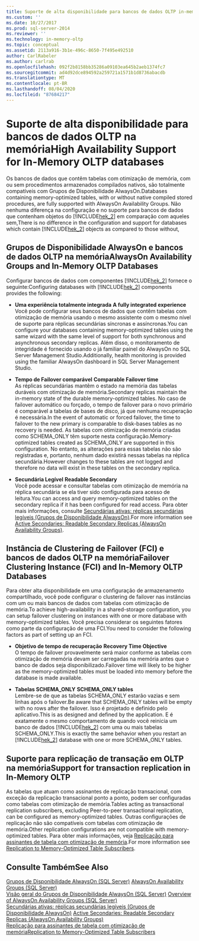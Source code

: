 ```yaml
---
title: Suporte de alta disponibilidade para bancos de dados OLTP in-memory | Microsoft Docs
ms.custom: ''
ms.date: 10/27/2017
ms.prod: sql-server-2014
ms.reviewer: ''
ms.technology: in-memory-oltp
ms.topic: conceptual
ms.assetid: 2113a916-3b1e-496c-8650-7f495e492510
author: CarlRabeler
ms.author: carlrab
ms.openlocfilehash: 092f2b8158bb35286a09103ea645b2aeb1374fc7
ms.sourcegitcommit: ad4d92dce894592a259721a1571b1d8736abacdb
ms.translationtype: MT
ms.contentlocale: pt-BR
ms.lasthandoff: 08/04/2020
ms.locfileid: "87684217"
---
```

# <a name="high-availability-support-for-in-memory-oltp-databases"></a><span data-ttu-id="46a46-102">Suporte de alta disponibilidade para bancos de dados OLTP na memória</span><span class="sxs-lookup"><span data-stu-id="46a46-102">High Availability Support for In-Memory OLTP databases</span></span>
  <span data-ttu-id="46a46-103">Os bancos de dados que contêm tabelas com otimização de memória, com ou sem procedimentos armazenados compilados nativos, são totalmente compatíveis com Grupos de Disponibilidade AlwaysOn.</span><span class="sxs-lookup"><span data-stu-id="46a46-103">Databases containing memory-optimized tables, with or without native compiled stored procedures, are fully supported with AlwaysOn Availability Groups.</span></span>  <span data-ttu-id="46a46-104">Não nenhuma diferença na configuração e no suporte para bancos de dados que contenham objetos do [!INCLUDE[hek_2](../../includes/hek-2-md.md)] em comparação com aqueles sem,</span><span class="sxs-lookup"><span data-stu-id="46a46-104">There is no difference in the configuration and support for databases which contain [!INCLUDE[hek_2](../../includes/hek-2-md.md)] objects as compared to those without,</span></span>  
  
## <a name="alwayson-availability-groups-and-in-memory-oltp-databases"></a><span data-ttu-id="46a46-105">Grupos de Disponibilidade AlwaysOn e bancos de dados OLTP na memória</span><span class="sxs-lookup"><span data-stu-id="46a46-105">AlwaysOn Availability Groups and In-Memory OLTP Databases</span></span>  
 <span data-ttu-id="46a46-106">Configurar bancos de dados com componentes [!INCLUDE[hek_2](../../includes/hek-2-md.md)] fornece o seguinte:</span><span class="sxs-lookup"><span data-stu-id="46a46-106">Configuring databases with [!INCLUDE[hek_2](../../includes/hek-2-md.md)] components provides the following:</span></span>  
  
-   <span data-ttu-id="46a46-107">**Uma experiência totalmente integrada** </span><span class="sxs-lookup"><span data-stu-id="46a46-107">**A fully integrated experience** </span></span>  
    <span data-ttu-id="46a46-108">Você pode configurar seus bancos de dados que contêm tabelas com otimização de memória usando o mesmo assistente com o mesmo nível de suporte para réplicas secundárias síncronas e assíncronas.</span><span class="sxs-lookup"><span data-stu-id="46a46-108">You can configure your databases containing memory-optimized tables using the same wizard with the same level of support for both synchronous and asynchronous secondary replicas.</span></span> <span data-ttu-id="46a46-109">Além disso, o monitoramento de integridade é fornecido usando o já familiar painel do AlwaysOn no SQL Server Management Studio.</span><span class="sxs-lookup"><span data-stu-id="46a46-109">Additionally, health monitoring is provided using the familiar AlwaysOn dashboard in SQL Server Management Studio.</span></span>  
  
-   <span data-ttu-id="46a46-110">**Tempo de Failover comparável** </span><span class="sxs-lookup"><span data-stu-id="46a46-110">**Comparable Failover time** </span></span>  
    <span data-ttu-id="46a46-111">As réplicas secundárias mantêm o estado na memória das tabelas duráveis com otimização de memória.</span><span class="sxs-lookup"><span data-stu-id="46a46-111">Secondary replicas maintain the in-memory state of the durable memory-optimized tables.</span></span> <span data-ttu-id="46a46-112">No caso de failover automático ou forçado, o tempo de failover para o novo primário é comparável a tabelas de bases de disco, já que nenhuma recuperação é necessária.</span><span class="sxs-lookup"><span data-stu-id="46a46-112">In the event of automatic or forced failover, the time to failover to the new primary is comparable to disk-bases tables as no recovery is needed.</span></span> <span data-ttu-id="46a46-113">As tabelas com otimização de memória criadas como SCHEMA_ONLY têm suporte nesta configuração.</span><span class="sxs-lookup"><span data-stu-id="46a46-113">Memory-optimized tables created as SCHEMA_ONLY are supported in this configuration.</span></span> <span data-ttu-id="46a46-114">No entanto, as alterações para essas tabelas não são registradas e, portanto, nenhum dado existirá nessas tabelas na réplica secundária.</span><span class="sxs-lookup"><span data-stu-id="46a46-114">However changes to these tables are not logged and therefore no data will exist in these tables on the secondary replica.</span></span>  
  
-   <span data-ttu-id="46a46-115">**Secundária Legível** </span><span class="sxs-lookup"><span data-stu-id="46a46-115">**Readable Secondary** </span></span>  
    <span data-ttu-id="46a46-116">Você pode acessar e consultar tabelas com otimização de memória na réplica secundária se ela tiver sido configurada para acesso de leitura.</span><span class="sxs-lookup"><span data-stu-id="46a46-116">You can access and query memory-optimized tables on the secondary replica if it has been configured for read access.</span></span> <span data-ttu-id="46a46-117">Para obter mais informações, consulte [Secundárias ativas: réplicas secundárias legíveis (Grupos de Disponibilidade AlwaysOn)](../../database-engine/availability-groups/windows/active-secondaries-readable-secondary-replicas-always-on-availability-groups.md).</span><span class="sxs-lookup"><span data-stu-id="46a46-117">For more information see [Active Secondaries: Readable Secondary Replicas (AlwaysOn Availability Groups)](../../database-engine/availability-groups/windows/active-secondaries-readable-secondary-replicas-always-on-availability-groups.md).</span></span>  
  
## <a name="failover-clustering-instance-fci-and-in-memory-oltp-databases"></a><span data-ttu-id="46a46-118">Instância de Clustering de Failover (FCI) e bancos de dados OLTP na memória</span><span class="sxs-lookup"><span data-stu-id="46a46-118">Failover Clustering Instance (FCI) and In-Memory OLTP Databases</span></span>  
 <span data-ttu-id="46a46-119">Para obter alta disponibilidade em uma configuração de armazenamento compartilhado, você pode configurar o clustering de failover nas instâncias com um ou mais bancos de dados com tabelas com otimização de memória.</span><span class="sxs-lookup"><span data-stu-id="46a46-119">To achieve high-availability in a shared-storage configuration, you can setup failover clustering on instances with one or more database with memory-optimized tables.</span></span> <span data-ttu-id="46a46-120">Você precisa considerar os seguintes fatores como parte da configuração de uma FCI.</span><span class="sxs-lookup"><span data-stu-id="46a46-120">You need to consider the following factors as part of setting up an FCI.</span></span>  
  
-   <span data-ttu-id="46a46-121">**Objetivo de tempo de recuperação** </span><span class="sxs-lookup"><span data-stu-id="46a46-121">**Recovery Time Objective** </span></span>  
    <span data-ttu-id="46a46-122">O tempo de failover provavelmente será maior conforme as tabelas com otimização de memória devam ser carregadas na memória antes que o banco de dados seja disponibilizado.</span><span class="sxs-lookup"><span data-stu-id="46a46-122">Failover time will likely to be higher as the memory-optimized tables must be loaded into memory before the database is made available.</span></span>  
  
-   <span data-ttu-id="46a46-123">**Tabelas SCHEMA_ONLY** </span><span class="sxs-lookup"><span data-stu-id="46a46-123">**SCHEMA_ONLY tables** </span></span>  
    <span data-ttu-id="46a46-124">Lembre-se de que as tabelas SCHEMA_ONLY estarão vazias e sem linhas após o failover.</span><span class="sxs-lookup"><span data-stu-id="46a46-124">Be aware that SCHEMA_ONLY tables will be empty with no rows after the failover.</span></span> <span data-ttu-id="46a46-125">Isso é projetado e definido pelo aplicativo.</span><span class="sxs-lookup"><span data-stu-id="46a46-125">This is as designed and defined by the application.</span></span> <span data-ttu-id="46a46-126">E é exatamente o mesmo comportamento de quando você reinicia um banco de dados [!INCLUDE[hek_2](../../includes/hek-2-md.md)] com uma ou mais tabelas SCHEMA_ONLY.</span><span class="sxs-lookup"><span data-stu-id="46a46-126">This is exactly the same behavior when you restart an [!INCLUDE[hek_2](../../includes/hek-2-md.md)] database with one or more SCHEMA_ONLY tables.</span></span>  
  
## <a name="support-for-transaction-replication-in-in-memory-oltp"></a><span data-ttu-id="46a46-127">Suporte para replicação de transação em OLTP na memória</span><span class="sxs-lookup"><span data-stu-id="46a46-127">Support for transaction replication in In-Memory OLTP</span></span>  
 <span data-ttu-id="46a46-128">As tabelas que atuam como assinantes de replicação transacional, com exceção da replicação transacional ponto a ponto, podem ser configuradas como tabelas com otimização de memória.</span><span class="sxs-lookup"><span data-stu-id="46a46-128">Tables acting as transactional replication subscribers, excluding Peer-to-peer transactional replication, can be configured as memory-optimized tables.</span></span> <span data-ttu-id="46a46-129">Outras configurações de replicação não são compatíveis com tabelas com otimização de memória.</span><span class="sxs-lookup"><span data-stu-id="46a46-129">Other replication configurations are not compatible with memory-optimized tables.</span></span>  <span data-ttu-id="46a46-130">Para obter mais informações, veja [Replicação para assinantes de tabela com otimização de memória](../replication/replication-to-memory-optimized-table-subscribers.md).</span><span class="sxs-lookup"><span data-stu-id="46a46-130">For more information see [Replication to Memory-Optimized Table Subscribers](../replication/replication-to-memory-optimized-table-subscribers.md).</span></span>  
  
## <a name="see-also"></a><span data-ttu-id="46a46-131">Consulte Também</span><span class="sxs-lookup"><span data-stu-id="46a46-131">See Also</span></span>  
 <span data-ttu-id="46a46-132">[Grupos de Disponibilidade AlwaysOn (SQL Server)](../../database-engine/availability-groups/windows/always-on-availability-groups-sql-server.md) </span><span class="sxs-lookup"><span data-stu-id="46a46-132">[AlwaysOn Availability Groups (SQL Server)](../../database-engine/availability-groups/windows/always-on-availability-groups-sql-server.md) </span></span>  
 <span data-ttu-id="46a46-133">[Visão geral do Grupos de Disponibilidade AlwaysOn &#40;SQL Server&#41;](../../database-engine/availability-groups/windows/overview-of-always-on-availability-groups-sql-server.md) </span><span class="sxs-lookup"><span data-stu-id="46a46-133">[Overview of AlwaysOn Availability Groups &#40;SQL Server&#41;](../../database-engine/availability-groups/windows/overview-of-always-on-availability-groups-sql-server.md) </span></span>  
 <span data-ttu-id="46a46-134">[Secundárias ativas: réplicas secundárias legíveis &#40;Grupos de Disponibilidade AlwaysOn&#41;](../../database-engine/availability-groups/windows/active-secondaries-readable-secondary-replicas-always-on-availability-groups.md) </span><span class="sxs-lookup"><span data-stu-id="46a46-134">[Active Secondaries: Readable Secondary Replicas &#40;AlwaysOn Availability Groups&#41;](../../database-engine/availability-groups/windows/active-secondaries-readable-secondary-replicas-always-on-availability-groups.md) </span></span>  
 [<span data-ttu-id="46a46-135">Replicação para assinantes de tabela com otimização de memória</span><span class="sxs-lookup"><span data-stu-id="46a46-135">Replication to Memory-Optimized Table Subscribers</span></span>](../replication/replication-to-memory-optimized-table-subscribers.md)  
  
  
